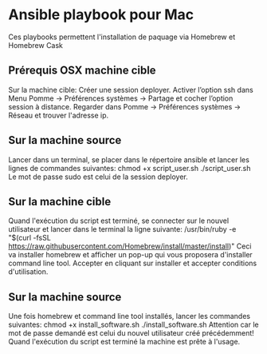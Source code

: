 Ansible playbook pour Mac
=============================
Ces playbooks permettent l'installation de paquage via Homebrew et Homebrew Cask

## Prérequis OSX machine cible
Sur la machine cible: Créer une session deployer.
Activer l’option ssh dans Menu Pomme -> Préférences systèmes -> Partage et cocher l’option session à distance.
Regarder dans Pomme -> Préférences systèmes -> Réseau et trouver l'adresse ip.

## Sur la machine source
Lancer dans un terminal, se placer dans le répertoire ansible et lancer les lignes de commandes suivantes:
chmod +x script_user.sh ./script_user.sh
Le mot de passe sudo est celui de la session deployer.

## Sur la machine cible
Quand l'exécution du script est terminé, se connecter sur le nouvel utilisateur et lancer dans le terminal la ligne suivante:
/usr/bin/ruby -e "$(curl -fsSL https://raw.githubusercontent.com/Homebrew/install/master/install)"
Ceci va installer homebrew et afficher un pop-up qui vous proposera d'installer command line tool.
Accepter en cliquant sur installer et accepter conditions d'utilisation.

## Sur la machine source
Une fois homebrew et command line tool installés, lancer les commandes suivantes: chmod +x install_software.sh ./install_software.sh
Attention car le mot de passe demandé est celui du nouvel utilisateur créé précédemment!
Quand l'exécution du script est terminé la machine est prête à l'usage.
